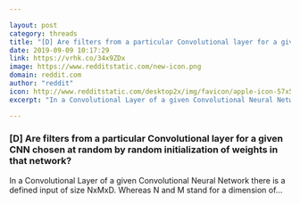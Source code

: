 ```yaml
---

layout: post
category: threads
title: "[D] Are filters from a particular Convolutional layer for a given CNN chosen at random by random initialization of weights in that network?"
date: 2019-09-09 10:17:29
link: https://vrhk.co/34x9ZDx
image: https://www.redditstatic.com/new-icon.png
domain: reddit.com
author: "reddit"
icon: http://www.redditstatic.com/desktop2x/img/favicon/apple-icon-57x57.png
excerpt: "In a Convolutional Layer of a given Convolutional Neural Network there is a defined input of size NxMxD. Whereas N and M stand for a dimension of..."

---
```


### [D] Are filters from a particular Convolutional layer for a given CNN chosen at random by random initialization of weights in that network?

In a Convolutional Layer of a given Convolutional Neural Network there is a defined input of size NxMxD. Whereas N and M stand for a dimension of...